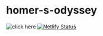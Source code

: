 # homer-s-odyssey
![click here](https://hoomieodyssyneli.netlify.com/)
[![Netlify Status](https://api.netlify.com/api/v1/badges/65e7c399-a968-40f5-afc4-819d76a2f58b/deploy-status)](https://app.netlify.com/sites/hoomieodyssyneli/deploys)
